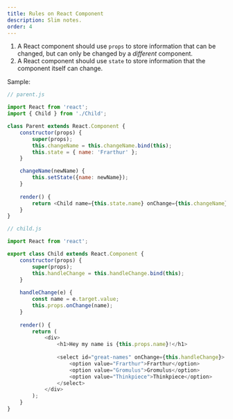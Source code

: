 ```yaml
---
title: Rules on React Component
description: Slim notes.
order: 4
---
```


1. A React component should use `props` to store information that can be changed, but can only be changed by a _different_ component.
2. A React component should use `state` to store information that the component itself can change.

Sample:

```javascript
// parent.js

import React from 'react';
import { Child } from './Child';

class Parent extends React.Component {
	constructor(props) {
		super(props);
		this.changeName = this.changeName.bind(this);
		this.state = { name: 'Frarthur' };
	}

	changeName(newName) {
		this.setState({name: newName});
	}
	
	render() {
		return <Child name={this.state.name} onChange={this.changeName}/>
	}
}
```

```javascript
// child.js

import React from 'react';

export class Child extends React.Component {
	constructor(props) {
		super(props);
		this.handleChange = this.handleChange.bind(this);
	}
	
	handleChange(e) {
		const name = e.target.value;
		this.props.onChange(name);
	}
	
	render() {
		return (
			<div>
				<h1>Hey my name is {this.props.name}!</h1>
				
				<select id="great-names" onChange={this.handleChange}>
					<option value="Frarthur">Frarthur</option>
					<option value="Gromulus">Gromulus</option>
					<option value="Thinkpiece">Thinkpiece</option>
				</select>
			</div>
		);
	}
}
```
